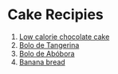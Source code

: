 # Cake Recipies

1. [Low calorie chocolate cake](./low-calorie-chocolate-cake.md)
1. [Bolo de Tangerina](./bolo-tangerina.md)
1. [Bolo de Abóbora](./bolo-abobora.md)
2. [Banana bread](./banana-bread.md)
